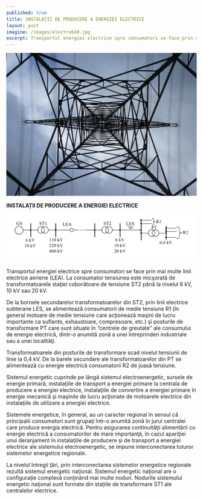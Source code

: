```yaml
---
published: true
title: INSTALAȚII DE PRODUCERE A ENERGIEI ELECTRICE
layout: post
imagine: /images/electro640.jpg
excerpt: Transportul energiei electrice spre consumatori se face prin mai multe linii electrice aeriene (LEA). La consumator tensiunea este micşorată de transformatoarele staţiei coborâtoare de tensiune ST2 până la nivelul 6 kV, 10 kV sau 20 kV. 
---
```

 
 
![Electrician, Home-Electric](/images/electro.jpg)


**INSTALAȚII DE PRODUCERE A ENERGIEI ELECTRICE**

![Electrician, Home-Electric](/images/schema.png)

Transportul energiei electrice spre consumatori se face prin mai multe linii electrice aeriene (LEA). La consumator tensiunea este micşorată de transformatoarele staţiei coborâtoare de tensiune ST2 până la nivelul 6 kV, 10 kV sau 20 kV.

De la bornele secundarelor transformatoarelor din ST2, prin linii electrice subterane LES, se alimentează consumatorii de medie tensiune R1 (în general motoare de medie tensiune care acţionează maşini de lucru importante ca suflante, exhaustoare, compresoare, etc.) şi posturile de transformare PT care sunt situate în “centrele de greutate” ale consumului de energie electrică, dintr-o anumită zonă a unei întreprinderi industriale sau a unei localităţi. 

Transformatoarele din posturile de transformare scad nivelul tensiunii de linie la 0,4 kV. De la barele secundare ale transformatoarelor din PT se alimentează cu energie electrică consumatorii R2 de joasă tensiune.

Sistemul energetic cuprinde pe lângă sistemul electroenergetic, sursele de energie primară, instalaţiile de transport a energiei primare la centrala de producere a energiei electrice, instalaţiile de convertire a energiei primare în energie mecanică şi maşinile de lucru acţionate de motoarele electrice din instalaţiile de utilizare a energiei electrice.

Sistemele energetice, în general, au un caracter regional în sensul că principalii consumatori sunt grupaţi într-o anumită zonă în jurul centralei care produce energia electrică. Pentru asigurarea continuităţii alimentării cu energie electrică a consumatorilor de mare importanţă, în cazul apariţiei unui deranjament în instalaţiile de producere şi de transport a energiei electrice ale sistemului electroenergetic, se impune interconectarea tuturor sistemelor energetice regionale. 

La nivelul întregii ţări, prin interconectarea sistemelor energetice regionale rezultă sistemul energetic naţional. Sistemul energetic naţional are o configuraţie complexă conţinând mai multe noduri. Nodurile sistemului energetic naţional sunt formate din staţiile de transformare ST1 ale centralelor electrice.

